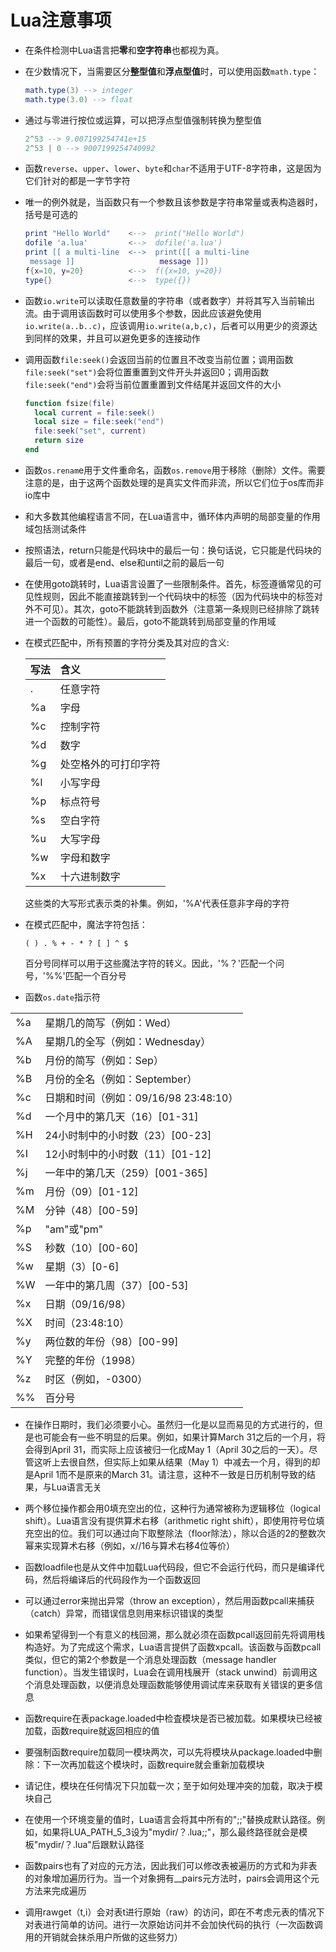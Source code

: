 # Lua注意事项

- 在条件检测中Lua语言把**零**和**空字符串**也都视为真。

- 在少数情况下，当需要区分**整型值**和**浮点型值**时，可以使用函数`math.type`：

  ```lua
  math.type(3) --> integer
  math.type(3.0) --> float
  ```

- 通过与零进行按位或运算，可以把浮点型值强制转换为整型值

  ```lua
  2^53 --> 9.007199254741e+15
  2^53 | 0 --> 9007199254740992
  ```

- 函数`reverse`、`upper`、`lower`、`byte`和`char`不适用于UTF-8字符串，这是因为它们针对的都是一字节字符

- 唯一的例外就是，当函数只有一个参数且该参数是字符串常量或表构造器时，括号是可选的

  ```lua
  print "Hello World"    <-->  print("Hello World")
  dofile 'a.lua'         <-->  dofile('a.lua')
  print [[ a multi-line  <-->  print([[ a multi-line
   message ]]                   message ]])
  f{x=10, y=20}          <-->  f({x=10, y=20})
  type{}                 <-->  type({})
  ```
  
- 函数`io.write`可以读取任意数量的字符串（或者数字）并将其写入当前输出流。由于调用该函数时可以使用多个参数，因此应该避免使用`io.write(a..b..c)`，应该调用`io.write(a,b,c)`，后者可以用更少的资源达到同样的效果，并且可以避免更多的连接动作

- 调用函数`file:seek()`会返回当前的位置且不改变当前位置；调用函数`file:seek("set")`会将位置重置到文件开头并返回0；调用函数`file:seek("end")`会将当前位置重置到文件结尾并返回文件的大小

  ```lua
  function fsize(file)
    local current = file:seek()
    local size = file:seek("end")
    file:seek("set", current)
    return size
  end
  ```
  
- 函数`os.renam`e用于文件重命名，函数`os.remove`用于移除（删除）文件。需要注意的是，由于这两个函数处理的是真实文件而非流，所以它们位于os库而非io库中

- 和大多数其他编程语言不同，在Lua语言中，循环体内声明的局部变量的作用域包括测试条件

- 按照语法，return只能是代码块中的最后一句：换句话说，它只能是代码块的最后一句，或者是end、else和until之前的最后一句

- 在使用goto跳转时，Lua语言设置了一些限制条件。首先，标签遵循常见的可见性规则，因此不能直接跳转到一个代码块中的标签（因为代码块中的标签对外不可见）。其次，goto不能跳转到函数外（注意第一条规则已经排除了跳转进一个函数的可能性）。最后，goto不能跳转到局部变量的作用域

- 在模式匹配中，所有预置的字符分类及其对应的含义:

  |写法|含义|
  |:---|:---|
  |.|任意字符|
  |%a|字母|
  |%c|控制字符|
  |%d|数字|
  |%g|处空格外的可打印字符|
  |%l|小写字母|
  |%p|标点符号|
  |%s|空白字符|
  |%u|大写字母|
  |%w|字母和数字|
  |%x|十六进制数字|

  这些类的大写形式表示类的补集。例如，'%A'代表任意非字母的字符

- 在模式匹配中，魔法字符包括：

  `( ) . % + - * ? [ ] ^ $`

  百分号同样可以用于这些魔法字符的转义。因此，'%？'匹配一个问号，'%%'匹配一个百分号

- 函数`os.date`指示符

|||
|:---|:---|
|%a|星期几的简写（例如：Wed）|
|%A|星期几的全写（例如：Wednesday）|
|%b|月份的简写（例如：Sep）|
|%B|月份的全名（例如：September）|
|%c|日期和时间（例如：09/16/98 23:48:10）|
|%d|一个月中的第几天（16）[01-31]|
|%H|24小时制中的小时数（23）[00-23]|
|%I|12小时制中的小时数（11）[01-12]|
|%j|一年中的第几天（259）[001-365]|
|%m|月份（09）[01-12]|
|%M|分钟（48）[00-59]|
|%p|"am"或"pm"|
|%S|秒数（10）[00-60]|
|%w|星期（3）[0-6]|
|%W|一年中的第几周（37）[00-53]|
|%x|日期（09/16/98）|
|%X|时间（23:48:10）|
|%y|两位数的年份（98）[00-99]|
|%Y|完整的年份（1998）|
|%z|时区（例如，-0300）|
|%%|百分号|

- 在操作日期时，我们必须要小心。虽然归一化是以显而易见的方式进行的，但是也可能会有一些不明显的后果。例如，如果计算March 31之后的一个月，将会得到April 31，而实际上应该被归一化成May 1（April 30之后的一天）。尽管这听上去很自然，但实际上如果从结果（May 1）中减去一个月，得到的却是April 1而不是原来的March 31。请注意，这种不一致是日历机制导致的结果，与Lua语言无关

- 两个移位操作都会用0填充空出的位，这种行为通常被称为逻辑移位（logical shift）。Lua语言没有提供算术右移（arithmetic right shift），即使用符号位填充空出的位。我们可以通过向下取整除法（floor除法），除以合适的2的整数次幂来实现算术右移（例如，x//16与算术右移4位等价）

- 函数loadfile也是从文件中加载Lua代码段，但它不会运行代码，而只是编译代码，然后将编译后的代码段作为一个函数返回

- 可以通过error来抛出异常（throw an exception），然后用函数pcall来捕获（catch）异常，而错误信息则用来标识错误的类型

- 如果希望得到一个有意义的栈回溯，那么就必须在函数pcall返回前先将调用栈构造好。为了完成这个需求，Lua语言提供了函数xpcall。该函数与函数pcall类似，但它的第2个参数是一个消息处理函数（message handler function）。当发生错误时，Lua会在调用栈展开（stack unwind）前调用这个消息处理函数，以便消息处理函数能够使用调试库来获取有关错误的更多信息

- 函数require在表package.loaded中检査模块是否已被加载。如果模块已经被加载，函数require就返回相应的值

- 要强制函数require加载同一模块两次，可以先将模块从package.loaded中删除：下一次再加载这个模块时，函数require就会重新加载模块

- 请记住，模块在任何情况下只加载一次；至于如何处理冲突的加载，取决于模块自己

- 在使用一个环境变量的值时，Lua语言会将其中所有的";;"替换成默认路径。例如，如果将LUA_PATH_5_3设为"mydir/？.lua;;"，那么最终路径就会是模板"mydir/？.lua"后跟默认路径

- 函数pairs也有了对应的元方法，因此我们可以修改表被遍历的方式和为非表的对象增加遍历行为。当一个对象拥有__pairs元方法时，pairs会调用这个元方法来完成遍历

- 调用rawget（t,i）会对表t进行原始（raw）的访问，即在不考虑元表的情况下对表进行简单的访问。进行一次原始访问并不会加快代码的执行（一次函数调用的开销就会抹杀用户所做的这些努力）
